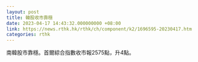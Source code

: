```yaml
---
layout: post
title: 韓股收市靠穩
date: 2023-04-17 14:43:32.000000000 +08:00
link: https://news.rthk.hk/rthk/ch/component/k2/1696595-20230417.htm
categories: rthk
---
```


南韓股市靠穩。首爾綜合指數收市報2575點，升4點。
